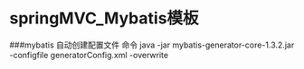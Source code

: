 # springMVC_Mybatis模板


###mybatis 自动创建配置文件 命令
java -jar mybatis-generator-core-1.3.2.jar -configfile generatorConfig.xml -overwrite

